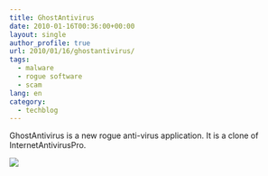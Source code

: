 ```yaml
---
title: GhostAntivirus
date: 2010-01-16T00:36:00+00:00
layout: single
author_profile: true
url: 2010/01/16/ghostantivirus/
tags:
  - malware
  - rogue software
  - scam
lang: en
category: 
  - techblog
---
```

GhostAntivirus is a new rogue anti-virus application. It is a clone of InternetAntivirusPro.

[![](http://2.bp.blogspot.com/_vaUVXcmC3OI/S1ECucN9B4I/AAAAAAAAAps/HzKffIbdOao/s640/ghostantivirus.jpg)](http://2.bp.blogspot.com/_vaUVXcmC3OI/S1ECucN9B4I/AAAAAAAAAps/HzKffIbdOao/s1600-h/ghostantivirus.jpg)